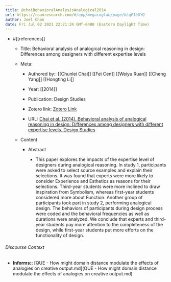 ```yaml
---
title: @chaiBehavioralAnalysisAnalogical2014
url: https://roamresearch.com/#/app/megacoglab/page/bLqF1bUYQ
author: Joel Chan
date: Fri Jul 02 2021 22:21:24 GMT-0400 (Eastern Daylight Time)
---
```


- #[[references]]

    - Title: Behavioral analysis of analogical reasoning in design: Differences among designers with different expertise levels

    - Meta:

        - Authored by:: [[Chunlei Chai]] [[Fei Cen]] [[Weiyu Ruan]] [[Cheng Yang]] [[Hongting Li]]

        - Year: [[2014]]

        - Publication: Design Studies

        - Zotero link: [Zotero Link](zotero://select/items/1_JACGTUZ9)

        - URL: [Chai et al. (2014). Behavioral analysis of analogical reasoning in design: Differences among designers with different expertise levels. Design Studies](undefined)

    - Content

        - Abstract

            - This paper explores the impacts of the expertise level of designers during analogical reasoning. In study 1, participants were asked to select source examples and explain their selections. It was found that experts were more likely to consider Experience and Esthetics as reasons for their selections. Third-year students were more inclined to draw inspiration from Symbolism, whereas first-year students considered more about Function. Another group of participants took part in study 2, performing analogical design. The behaviors of participants during design process were coded and the behavioral frequencies as well as durations were analyzed. We conclude that experts and third-year students pay more attention to the completeness of the design, while first-year students put more efforts on the functionality of design.

###### Discourse Context

- **Informs::** [QUE - How might domain distance modulate the effects of analogies on creative output.md](QUE - How might domain distance modulate the effects of analogies on creative output.md)
